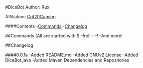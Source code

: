 #DiceBot
Author: Rux

Affiliation: [Crit20Gaming](http://www.crit20gaming.com)

####Contents
-[Commands](#Commands)
-[Changelog](#Changelog)

##Commands (All are started with !)
-!roll - 
-!
-And more!

##Changelog

####0.0.1a
-Added README.md
-Added CNUv2 License
-Added DiceBot.java
-Added Maven Dependencies and Repositories